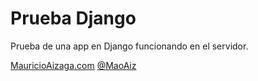 Prueba Django
=============

Prueba de una app en Django funcionando en el servidor.

[MauricioAizaga.com](http://mauricioaizaga.com)
[@MaoAiz](https://twitter.com/MaoAiz)
